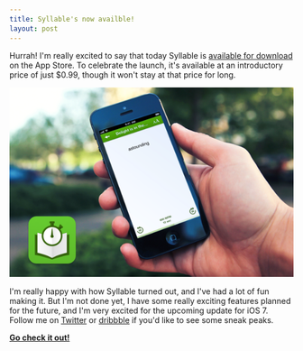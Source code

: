 ```yaml
---
title: Syllable's now availble!
layout: post
---
```


Hurrah! I'm really excited to say that today Syllable is [available for download](https://itunes.apple.com/us/app/syllable/id687795555?ls=1&mt=8) on the App Store. To celebrate the launch, it's available at an introductory price of just $0.99, though it won't stay at that price for long.

![Syllable being used.](/blog/images/park.png)

I'm really happy with how Syllable turned out, and I've had a lot of fun making it. But I'm not done yet, I have some really exciting features planned for the future, and I'm very excited for the upcoming update for iOS 7. Follow me on [Twitter](http://twitter.com/christianselig) or [dribbble](http://dribbble.com/christianselig) if you'd like to see some sneak peaks.

[**Go check it out!**](https://itunes.apple.com/us/app/syllable/id687795555?ls=1&mt=8)
